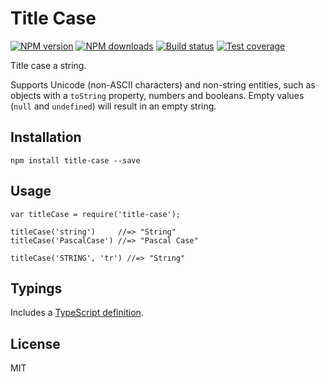 Title Case
==========

[![NPM version](https://img.shields.io/npm/v/title-case.svg?style=flat)](https://npmjs.org/package/title-case) [![NPM downloads](https://img.shields.io/npm/dm/title-case.svg?style=flat)](https://npmjs.org/package/title-case) [![Build status](https://img.shields.io/travis/blakeembrey/title-case.svg?style=flat)](https://travis-ci.org/blakeembrey/title-case) [![Test coverage](https://img.shields.io/coveralls/blakeembrey/title-case.svg?style=flat)](https://coveralls.io/r/blakeembrey/title-case?branch=master)

Title case a string.

Supports Unicode (non-ASCII characters) and non-string entities, such as objects with a `toString` property, numbers and booleans. Empty values (`null` and `undefined`) will result in an empty string.

Installation
------------

    npm install title-case --save

Usage
-----

    var titleCase = require('title-case');

    titleCase('string')     //=> "String"
    titleCase('PascalCase') //=> "Pascal Case"

    titleCase('STRING', 'tr') //=> "Strıng"

Typings
-------

Includes a [TypeScript definition](title-case.d.ts).

License
-------

MIT
